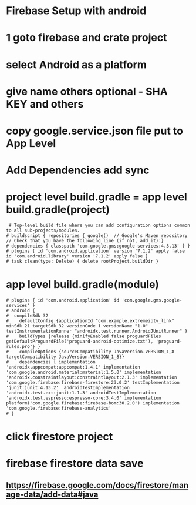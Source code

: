 #  Firebase Setup with android
# 1 goto firebase and crate project
# select Android as a platform
# give name others optional - SHA KEY and others
# copy google.service.json file put to App Level

# Add Dependencies add sync
   # project level build.gradle = app level build.gradle(project)
     # Top-level build file where you can add configuration options common to all sub-projects/modules.
    # buildscript { repositories { google()  // Google's Maven repository // Check that you have the following line (if not, add it):}
    # dependencies { classpath 'com.google.gms:google-services:4.3.13' } }
    # plugins { id 'com.android.application' version '7.1.2' apply false id 'com.android.library' version '7.1.2' apply false }
    # task clean(type: Delete) { delete rootProject.buildDir }
   # app level build.gradle(module)
    # plugins { id 'com.android.application' id 'com.google.gms.google-services' }
    # android {
    #  compileSdk 32
    #    defaultConfig {applicationId "com.example.extremeiptv_link" minSdk 21 targetSdk 32 versionCode 1 versionName "1.0" testInstrumentationRunner "androidx.test.runner.AndroidJUnitRunner" }
    #    buildTypes {release {minifyEnabled false proguardFiles getDefaultProguardFile('proguard-android-optimize.txt'), 'proguard-rules.pro'} }
    #    compileOptions {sourceCompatibility JavaVersion.VERSION_1_8 targetCompatibility JavaVersion.VERSION_1_8}}
    #    dependencies { implementation 'androidx.appcompat:appcompat:1.4.1' implementation 'com.google.android.material:material:1.5.0' implementation 'androidx.constraintlayout:constraintlayout:2.1.3' implementation 'com.google.firebase:firebase-firestore:23.0.2' testImplementation 'junit:junit:4.13.2'  androidTestImplementation 'androidx.test.ext:junit:1.1.3' androidTestImplementation 'androidx.test.espresso:espresso-core:3.4.0' implementation platform('com.google.firebase:firebase-bom:30.2.0') implementation 'com.google.firebase:firebase-analytics' 
    # }




# click firestore project
#  firebase firestore data save
## https://firebase.google.com/docs/firestore/manage-data/add-data#java